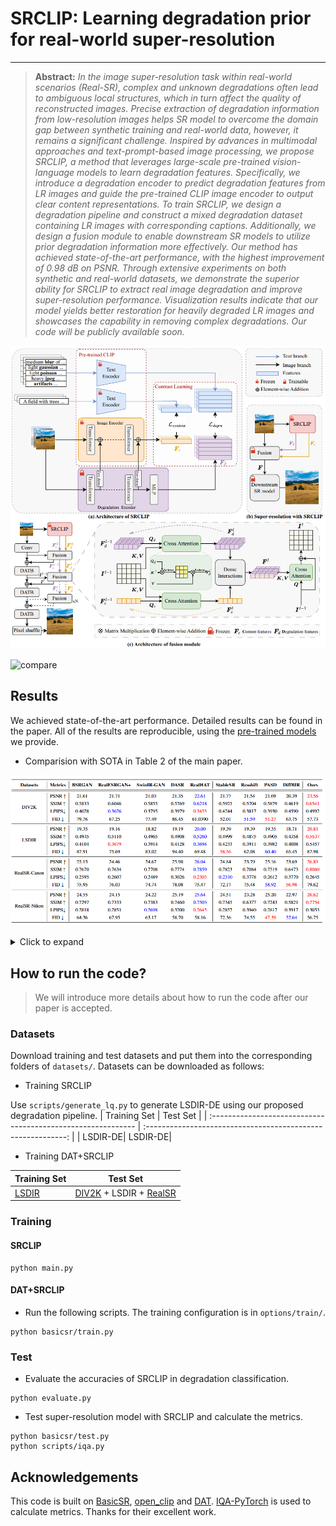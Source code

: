 # SRCLIP: Learning degradation prior for real-world super-resolution

---

> **Abstract:** _In the image super-resolution task within real-world scenarios (Real-SR), complex and unknown degradations often lead to ambiguous local structures, which in turn affect the quality of reconstructed images. Precise extraction of degradation information from low-resolution images helps SR model to overcome the domain gap between synthetic training and real-world data, however, it remains a significant challenge. Inspired by advances in multimodal approaches and text-prompt-based image processing, we propose SRCLIP, a method that leverages large-scale pre-trained vision-language models to learn degradation features. Specifically, we introduce a degradation encoder to predict degradation features from LR images and guide the pre-trained CLIP image encoder to output clear content representations. To train SRCLIP, we design a degradation pipeline and construct a mixed degradation dataset containing LR images with corresponding captions. Additionally, we design a fusion module to enable downstream SR models to utilize prior degradation information more effectively. Our method has achieved state-of-the-art performance, with the highest improvement of 0.98 dB on PSNR. Through extensive experiments on both synthetic and real-world datasets, we demonstrate the superior ability for SRCLIP to extract real image degradation and improve super-resolution performance. Visualization results indicate that our model yields better restoration for heavily degraded LR images and showcases the capability in removing complex degradations. Our code will be publicly available soon._

![image-20241118194900229](figs/image-20241118194900229.png)

![compare](figs/compare.png)



## Results

We achieved state-of-the-art performance. Detailed results can be found in the paper. All of the results are reproducible, using the [pre-trained  models](./pretrained_models) we provide.

- Comparision with SOTA in Table 2 of the main paper.

<p align="center">
  <img width="900" src="figs/image-20241118183423824.png">
</p>

<details>
<summary>Click to expand</summary>


- Visual comparison (x4) in Figure 4 of the main paper.

<p align="center">
  <img width="900" src="figs/image-20241118183135926.png">
</p>


- Visual comparison (x4) in Figure 3 of the supplementary material.

<p align="center">
  <img width="900" src="figs/image-20241118183202916.png">
</p>




- Visual comparison (x4) in Figure 4 of the supplementary material.

<p align="center">
  <img width="900" src="figs/image-20241118183214366.png">
</p>
</details>

## How to run the code?

> We will introduce more details about how to run the code after our paper is accepted.

### Datasets

Download training and test datasets and put them into the corresponding folders of `datasets/`. Datasets can be downloaded as follows:

-  Training SRCLIP

Use `scripts/generate_lq.py` to generate LSDIR-DE using our proposed degradation pipeline.
| Training Set                                                 |                         Test Set                          | 
| :----------------------------------------------------------- | :----------------------------------------------------------: |
| LSDIR-DE|  LSDIR-DE|
- Training DAT+SRCLIP

| Training Set                                                 |                         Test Set                          | 
| :----------------------------------------------------------- | :----------------------------------------------------------: |
| [LSDIR](https://data.vision.ee.ethz.ch/yawli/index.html)|  [DIV2K](https://data.vision.ee.ethz.ch/cvl/DIV2K/)  + LSDIR + [RealSR](https://drive.google.com/file/d/17ZMjo-zwFouxnm_aFM6CUHBwgRrLZqIM/view)|






### Training

#### SRCLIP

```shell
python main.py
```

#### DAT+SRCLIP

- Run the following scripts. The training configuration is in `options/train/`.

```shell
python basicsr/train.py
```



### Test

- Evaluate the accuracies of SRCLIP in degradation classification.

```shell
python evaluate.py
```

- Test super-resolution model with SRCLIP and calculate the metrics.

```shell
python basicsr/test.py
python scripts/iqa.py
```






## Acknowledgements

This code is built on [BasicSR](https://github.com/XPixelGroup/BasicSR), [open_clip](https://github.com/mlfoundations/open_clip) and [DAT](https://github.com/zhengchen1999/DAT). [IQA-PyTorch](https://github.com/chaofengc/IQA-PyTorch) is used to calculate metrics. Thanks for their excellent work.
